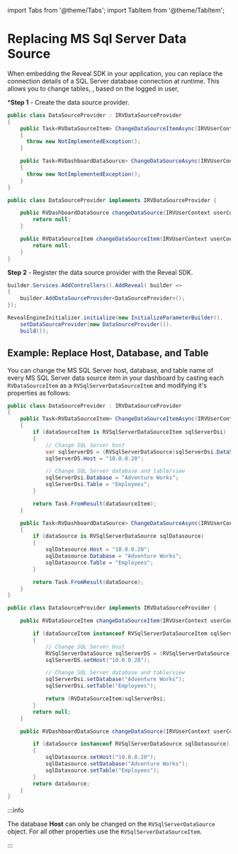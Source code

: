 import Tabs from '@theme/Tabs';
import TabItem from '@theme/TabItem';

# Replacing MS Sql Server Data Source

When embedding the Reveal SDK in your application, you can replace the connection details of a SQL Server database connection at runtime. This allows you to change tables, , based on the logged in user,

***Step 1** - Create the data source provider.

<Tabs groupId="code">
  <TabItem value="aspnet" label="ASP.NET" default>

```cs
public class DataSourceProvider : IRVDataSourceProvider
{
    public Task<RVDataSourceItem> ChangeDataSourceItemAsync(IRVUserContext userContext, string dashboardId, RVDataSourceItem dataSourceItem)
    {
      throw new NotImplementedException();
    }

    public Task<RVDashboardDataSource> ChangeDataSourceAsync(IRVUserContext userContext, RVDashboardDataSource dataSource)
    {
      throw new NotImplementedException();
    }
}
```

  </TabItem>

  <TabItem value="java" label="Java">

```java
public class DataSourceProvider implements IRVDataSourceProvider {

	public RVDashboardDataSource changeDataSource(IRVUserContext userContext, RVDashboardDataSource dataSource) {
		return null;
	}

	public RVDataSourceItem changeDataSourceItem(IRVUserContext userContext, String dashboardsID, RVDataSourceItem dataSourceItem) {
		return null;
	}
}
```

  </TabItem>

</Tabs>

**Step 2** - Register the data source provider with the Reveal SDK.

<Tabs groupId="code">
  <TabItem value="aspnet" label="ASP.NET" default>

```cs
builder.Services.AddControllers().AddReveal( builder =>
{
    builder.AddDataSourceProvider<DataSourceProvider>();
});
```

  </TabItem>

  <TabItem value="java" label="Java">

```java
RevealEngineInitializer.initialize(new InitializeParameterBuilder().
    setDataSourceProvider(new DataSourceProvider()).
    build());
```

  </TabItem>

</Tabs>

## Example: Replace Host, Database, and Table

You can change the MS SQL Server host, database, and table name of every MS SQL Server data source item in your dashboard by casting each `RVDataSourceItem` as a `RVSqlServerDataSourceItem` and modifying it's properties as follows:

<Tabs groupId="code">
  <TabItem value="aspnet" label="ASP.NET" default>

```cs
public class DataSourceProvider : IRVDataSourceProvider
{
    public Task<RVDataSourceItem> ChangeDataSourceItemAsync(IRVUserContext userContext, string dashboardId, RVDataSourceItem dataSourceItem)
    {
        if (dataSourceItem is RVSqlServerDataSourceItem sqlServerDsi)
        {
            // Change SQL Server host
            var sqlServerDS = (RVSqlServerDataSource)sqlServerDsi.DataSource;
            sqlServerDS.Host = "10.0.0.20";

            // Change SQL Server database and table/view
            sqlServerDsi.Database = "Adventure Works";
            sqlServerDsi.Table = "Employees";
        }

        return Task.FromResult(dataSourceItem);
    }

    public Task<RVDashboardDataSource> ChangeDataSourceAsync(IRVUserContext userContext, RVDashboardDataSource dataSource)
    {
        if (dataSource is RVSqlServerDataSource sqlDatasource)
        {
            sqlDatasource.Host = "10.0.0.20";
            sqlDatasource.Database = "Adventure Works";
            sqlDatasource.Table = "Employees";
        }

        return Task.FromResult(dataSource);
    }
}
```

  </TabItem>

  <TabItem value="java" label="Java">

```java
public class DataSourceProvider implements IRVDataSourceProvider {

    public RVDataSourceItem changeDataSourceItem(IRVUserContext userContext, String dashboardsID, RVDataSourceItem dataSourceItem) {

        if (dataSourceItem instanceof RVSqlServerDataSourceItem sqlServerDsi)
        {
            // Change SQL Server host
            RVSqlServerDataSource sqlServerDS = (RVSqlServerDataSource)sqlServerDsi.getDataSource();
            sqlServerDS.setHost("10.0.0.20");            

            // Change SQL Server database and table/view
            sqlServerDsi.setDatabase("Adventure Works");
            sqlServerDsi.setTable("Employees");

            return (RVDataSourceItem)sqlServerDsi;
        }
        return null;
    }

    public RVDashboardDataSource changeDataSource(IRVUserContext userContext, RVDashboardDataSource dataSource) {

        if (dataSource instanceof RVSqlServerDataSource sqlDatasource)
        {
            sqlDatasource.setHost("10.0.0.20");
            sqlDatasource.setDatabase("Adventure Works");
            sqlDatasource.setTable("Employees");
        }
        return dataSource;
    }
}
```

  </TabItem>

</Tabs>

:::info

The database **Host** can only be changed on the `RVSqlServerDataSource` object. For all other properties use the `RVSqlServerDataSourceItem`.

:::
